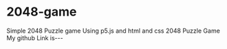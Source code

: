 # 2048-game
Simple 2048 Puzzle game Using p5.js and html and css 2048 Puzzle Game My github Link is---
